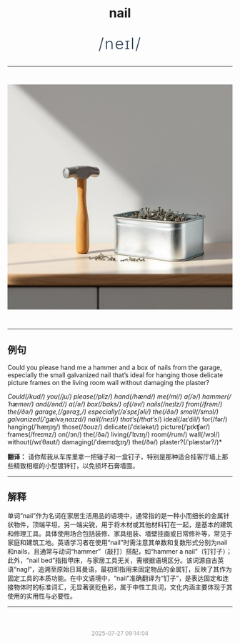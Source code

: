 <div align="center">

# nail

<div style="margin: 30px 0;">
<h1 style="font-size: 2.5em; font-weight: 300; letter-spacing: 2px; margin: 0; color: #2c3e50;">
/neɪl/
</h1>
</div>

</div>

---

<div align="center" style="margin: 40px 0;">

![nail](images/nail.png)

</div>

---

## 例句

Could you please hand me a hammer and a box of nails from the garage, especially the small galvanized nail that’s ideal for hanging those delicate picture frames on the living room wall without damaging the plaster?

*Could(/kʊd/) you(/ju/) please(/pliz/) hand(/hænd/) me(/mi/) a(/ə/) hammer(/ˈhæmər/) and(/ənd/) a(/ə/) box(/bɑks/) of(/əv/) nails(/neɪlz/) from(/frəm/) the(/ðə/) garage,(/gərɑʒ,/) especially(/əˈspɛʃəli/) the(/ðə/) small(/smɔl/) galvanized(/ˈgælvəˌnaɪzd/) nail(/neɪl/) that’s(/that’s*/) ideal(/aɪˈdil/) for(/fər/) hanging(/ˈhæŋɪŋ/) those(/ðoʊz/) delicate(/ˈdɛləkət/) picture(/ˈpɪkʧər/) frames(/freɪmz/) on(/ɔn/) the(/ðə/) living(/ˈlɪvɪŋ/) room(/rum/) wall(/wɔl/) without(/wɪˈθaʊt/) damaging(/ˈdæmɪʤɪŋ/) the(/ðə/) plaster?(/ˈplæstər?/)*

**翻译：** 请你帮我从车库里拿一把锤子和一盒钉子，特别是那种适合挂客厅墙上那些精致相框的小型镀锌钉，以免损坏石膏墙面。

---

## 解释

单词“nail”作为名词在家居生活用品的语境中，通常指的是一种小而细长的金属针状物件，顶端平坦，另一端尖锐，用于将木材或其他材料钉在一起，是基本的建筑和修理工具。具体使用场合包括装修、家具组装、墙壁挂画或日常修补等，常见于家庭和建筑工地。英语学习者在使用“nail”时需注意其单数和复数形式分别为nail和nails，且通常与动词“hammer”（敲打）搭配，如“hammer a nail”（钉钉子）；此外，“nail bed”指指甲床，与家居工具无关，需根据语境区分。该词源自古英语“nagl”，追溯至原始日耳曼语，最初即指用来固定物品的金属钉，反映了其作为固定工具的本质功能。在中文语境中，“nail”准确翻译为“钉子”，是表达固定和连接物体时的标准词汇，无显著褒贬色彩，属于中性工具词，文化内涵主要体现于其使用的实用性与必要性。


---

<div align="center" style="margin-top: 50px;">
<small style="color: #999; font-size: 0.9em;">2025-07-27 09:14:04</small>
</div>
